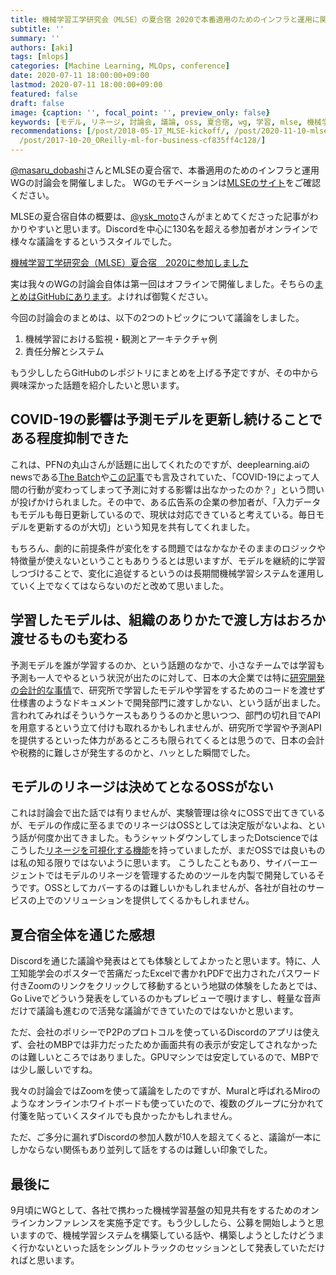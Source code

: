 ```yaml
---
title: 機械学習工学研究会（MLSE）の夏合宿 2020で本番適用のためのインフラと運用に関する討論会を開催しました
subtitle: ''
summary: ''
authors: [aki]
tags: [mlops]
categories: [Machine Learning, MLOps, conference]
date: 2020-07-11 18:00:00+09:00
lastmod: 2020-07-11 18:00:00+09:00
featured: false
draft: false
image: {caption: '', focal_point: '', preview_only: false}
keywords: [モデル, リネージ, 討論会, 議論, oss, 夏合宿, wg, 学習, mlse, 機械学習]
recommendations: [/post/2018-05-17_MLSE-kickoff/, /post/2020-11-10-mlse-conference/,
  /post/2017-10-20_OReilly-ml-for-business-cf835ff4c128/]
---
```


[@masaru_dobashi](https://twitter.com/masaru_dobashi)さんとMLSEの夏合宿で、本番適用のためのインフラと運用WGの討論会を開催しました。
WGのモチベーションは[MLSEのサイト](https://sites.google.com/view/sig-mlse/wg#h.p_Of4vDn0AZIz-)をご確認ください。

MLSEの夏合宿自体の概要は、[@ysk_moto](https://twitter.com/ysk_moto)さんがまとめてくださった記事がわかりやすいと思います。Discordを中心に130名を超える参加者がオンラインで様々な議論をするというスタイルでした。

[機械学習工学研究会（MLSE）夏合宿　2020に参加しました](https://note.com/ysk_moto/n/n8995227204e1)

実は我々のWGの討論会自体は第一回はオフラインで開催しました。そちらの[まとめはGitHubにあります](https://github.com/mlse-jssst/InfraOpWGProceedings/blob/master/20200210_DiscussionWorkflow/ProceedingOfDiscussionAboutWorkflow.md)。よければ御覧ください。


今回の討論会のまとめは、以下の2つのトピックについて議論をしました。

1. 機械学習における監視・観測とアーキテクチャ例
2. 責任分解とシステム

もう少ししたらGitHubのレポジトリにまとめを上げる予定ですが、その中から興味深かった話題を紹介したいと思います。

## COVID-19の影響は予測モデルを更新し続けることである程度抑制できた

これは、PFNの丸山さんが話題に出してくれたのですが、deeplearning.aiのnewsである[The Batch](https://blog.deeplearning.ai/blog/the-batch-covid-19-infects-ai-learning-from-small-data-generated-music-goes-mainstream-fighting-pandemic-disinformation)や[この記事](https://www.theregister.com/2020/06/23/covid19_pandemic_means_data_from/)でも言及されていた、「COVID-19によって人間の行動が変わってしまって予測に対する影響は出なかったのか？」という問いが投げかけられました。その中で、ある広告系の企業の参加者が、「入力データもモデルも毎日更新しているので、現状は対応できていると考えている。毎日モデルを更新するのが大切」という知見を共有してくれました。

もちろん、劇的に前提条件が変化をする問題ではなかなかそのままのロジックや特徴量が使えないということもありうるとは思いますが、モデルを継続的に学習しつづけることで、変化に追従するというのは長期間機械学習システムを運用していく上でなくてはならないのだと改めて思いました。


## 学習したモデルは、組織のありかたで渡し方はおろか渡せるものも変わる

予測モデルを誰が学習するのか、という話題のなかで、小さなチームでは学習も予測も一人でやるという状況が出たのに対して、日本の大企業では特に[研究開発の会計的な事情](http://hyodo-ao.net/difference)で、研究所で学習したモデルや学習をするためのコードを渡せず仕様書のようなドキュメントで開発部門に渡すしかない、という話が出ました。言われてみればそういうケースもありうるのかと思いつつ、部門の切れ目でAPIを用意するという立て付けも取れるかもしれませんが、研究所で学習や予測APIを提供するといった体力があるところも限られてくるとは思うので、日本の会計や税務的に難しさが発生するのかと、ハッとした瞬間でした。

## モデルのリネージは決めてとなるOSSがない

これは討論会で出た話では有りませんが、実験管理は徐々にOSSで出てきているが、モデルの作成に至るまでのリネージはOSSとしては決定版がないよね、という話が何度か出てきました。もうシャットダウンしてしまったDotscienceではこうした[リネージを可視化する機能](https://docs.dotscience.com/tutorials/provenance/)を持っていましたが、まだOSSでは良いものは私の知る限りではないように思います。
こうしたこともあり、サイバーエージェントではモデルのリネージを管理するためのツールを内製で開発しているそうです。OSSとしてカバーするのは難しいかもしれませんが、各社が自社のサービスの上でのソリューションを提供してくるかもしれません。

## 夏合宿全体を通じた感想

Discordを通じた議論や発表はとても体験としてよかったと思います。特に、人工知能学会のポスターで苦痛だったExcelで書かれPDFで出力されたパスワード付きZoomのリンクをクリックして移動するという地獄の体験をしたあとでは、Go Liveでどういう発表をしているのかもプレビューで覗けますし、軽量な音声だけで議論も進むので活発な議論ができていたのではないかと思います。

ただ、会社のポリシーでP2Pのプロトコルを使っているDiscordのアプリは使えず、会社のMBPでは非力だったためか画面共有の表示が安定してされなかったのは難しいところではありました。GPUマシンでは安定しているので、MBPでは少し厳しいですね。

我々の討論会ではZoomを使って議論をしたのですが、Muralと呼ばれるMiroのようなオンラインホワイトボードも使っていたので、複数のグループに分かれて付箋を貼っていくスタイルでも良かったかもしれません。

ただ、ご多分に漏れずDiscordの参加人数が10人を超えてくると、議論が一本にしかならない関係もあり並列して話をするのは難しい印象でした。

## 最後に

9月頃にWGとして、各社で携わった機械学習基盤の知見共有をするためのオンラインカンファレンスを実施予定です。もう少ししたら、公募を開始しようと思いますので、機械学習システムを構築している話や、構築しようとしたけどうまく行かないといった話をシングルトラックのセッションとして発表していただければと思います。
